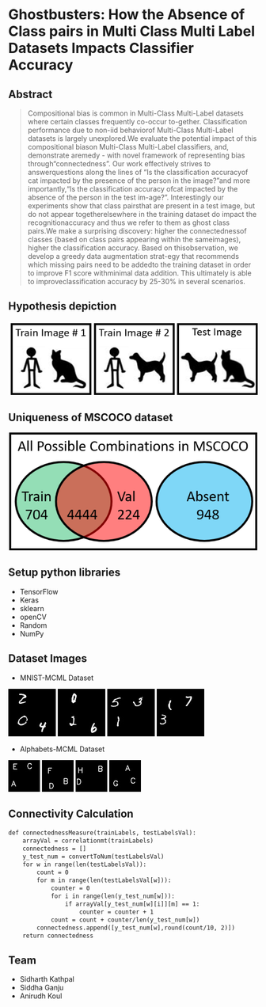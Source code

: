 # Ghostbusters: How the Absence of Class pairs in Multi Class Multi Label Datasets Impacts Classifier Accuracy

## Abstract

> Compositional  bias  is  common  in  Multi-Class  Multi-Label datasets where certain classes frequently co-occur to-gether.  Classification performance due to non-iid behaviorof Multi-Class Multi-Label datasets is largely unexplored.We evaluate the potential impact of this compositional biason Multi-Class Multi-Label classifiers, and, demonstrate aremedy - with novel framework of representing bias through“connectedness”.   Our  work  effectively  strives  to  answerquestions along the lines of “Is the classification accuracyof cat impacted by the presence of the person in the image?”and  more  importantly,“Is  the  classification  accuracy  ofcat impacted by the absence of the person in the test im-age?”.  Interestingly our experiments show that class pairsthat are present in a test image, but do not appear togetherelsewhere in the training dataset do impact the recognitionaccuracy  and  thus  we  refer  to  them  as  ghost  class  pairs.We make a surprising discovery: higher the connectednessof classes (based on class pairs appearing within the sameimages), higher the classification accuracy.  Based on thisobservation, we develop a greedy data augmentation strat-egy that recommends which missing pairs need to be addedto the training dataset in order to improve F1 score withminimal data addition.  This ultimately is able to improveclassification accuracy by 25-30% in several scenarios.

## Hypothesis depiction

![](/Images/cat-person.png) 

## Uniqueness of MSCOCO dataset

![](/Images/pullfig.png)

## Setup python libraries

- TensorFlow
- Keras
- sklearn
- openCV
- Random
- NumPy

## Dataset Images
- MNIST-MCML Dataset

![](/Images/0_2_4_4.jpg) ![](/Images/0_2_6_5.jpg)
![](/Images/1_3_5_4.jpg) ![](/Images/1_3_7_5.jpg)

- Alphabets-MCML Dataset

![](/Images/A_C_E_0_1.jpg) ![](/Images/D_B_F_0_1.jpg)
![](/Images/H_D_B_0_1.jpg) ![](/Images/G_A_C_0_1.jpg)

## Connectivity Calculation

```
def connectednessMeasure(trainLabels, testLabelsVal):
    arrayVal = correlationmt(trainLabels)
    connectedness = []
    y_test_num = convertToNum(testLabelsVal)
    for w in range(len(testLabelsVal)):
        count = 0
        for m in range(len(testLabelsVal[w])):
            counter = 0
            for i in range(len(y_test_num[w])):
                if arrayVal[y_test_num[w][i]][m] == 1:
                    counter = counter + 1
            count = count + counter/len(y_test_num[w])
        connectedness.append([y_test_num[w],round(count/10, 2)])
    return connectedness
```

## Team
- Sidharth Kathpal
- Siddha Ganju
- Anirudh Koul

